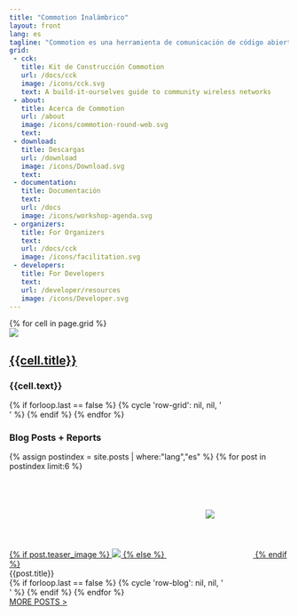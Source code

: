```yaml
---
title: "Commotion Inalámbrico"
layout: front
lang: es
tagline: "Commotion es una herramienta de comunicación de código abierto que usa dispositivos inalámbricos para crear redes mesh descentralizadas."
grid:
 - cck:
   title: Kit de Construcción Commotion
   url: /docs/cck
   image: /icons/cck.svg
   text: A build-it-ourselves guide to community wireless networks
 - about:
   title: Acerca de Commotion
   url: /about
   image: /icons/commotion-round-web.svg
   text:
 - download:
   title: Descargas
   url: /download
   image: /icons/Download.svg
   text:
 - documentation:
   title: Documentación
   text:
   url: /docs
   image: /icons/workshop-agenda.svg
 - organizers:
   title: For Organizers
   text:
   url: /docs/cck
   image: /icons/facilitation.svg
 - developers:
   title: For Developers
   text:
   url: /developer/resources
   image: /icons/Developer.svg
---
```

<!-- TODO: Look at TWBS gutter/tile/thumbnail system to construct grid -->
<div class="grid home-width">
  <div class="grid-row">
    {% for cell in page.grid %}
    <div class="grid-cell">
      <a href="{{site.baseurl}}{{cell.url}}" class="simple"><img src="{{site.baseurl}}{{cell.image}}" class="grid-icon"></a>
      <h2 class="h4"><a href="{{site.baseurl}}{{cell.url}}" class="simple">{{cell.title}}</a></h2>
      <h3 class="h5 small">{{cell.text}}</h3>
    </div>
    {% if forloop.last == false %}
    {% cycle 'row-grid': nil, nil, '</div><div class="grid-row">' %}
    {% endif %}
    {% endfor %}
  </div>
</div>

<div class="grid home-width">
  <div class="grid-row">
    <h3>Blog Posts + Reports</h3>
  </div>
  <div class="grid-row">
      {% assign postindex = site.posts | where:"lang","es" %}
    {% for post in postindex limit:6 %}
    <div class="grid-cell grid-gallery">
      <div class="figure">
    <a href="{{site.baseurl}}{{post.url}}">
      {% if post.teaser_image %}
      <img src="/{{site.imageurl}}/{{post.teaser_image}}" />
      {% else %}
      <img src="{{site.baseurl}}/icons/map.svg" style="padding:70px;" />
      {% endif %}
    </a><div class="caption">{{post.title}}</div>
      </div>
    </div>
    {% if forloop.last == false %}
    {% cycle 'row-blog': nil, nil, '</div><div class="grid-row">' %}
    {% endif %}
    {% endfor %}
  </div>
  <div class="grid-row">
    <div class="grid-cell pull-left"><a href="{{site.baseurl}}/blog/">MORE POSTS > </a></div>
  </div>
</div>